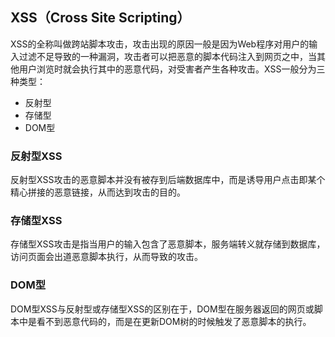 ## XSS（Cross Site Scripting）   
XSS的全称叫做跨站脚本攻击，攻击出现的原因一般是因为Web程序对用户的输入过滤不足导致的一种漏洞，攻击者可以把恶意的脚本代码注入到网页之中，当其他用户浏览时就会执行其中的恶意代码，对受害者产生各种攻击。XSS一般分为三种类型：  
* 反射型  
* 存储型  
* DOM型  

### 反射型XSS  
反射型XSS攻击的恶意脚本并没有被存到后端数据库中，而是诱导用户点击即某个精心拼接的恶意链接，从而达到攻击的目的。  

### 存储型XSS  
存储型XSS攻击是指当用户的输入包含了恶意脚本，服务端转义就存储到数据库，访问页面会出道恶意脚本执行，从而导致的攻击。  

### DOM型  
DOM型XSS与反射型或存储型XSS的区别在于，DOM型在服务器返回的网页或脚本中是看不到恶意代码的，而是在更新DOM树的时候触发了恶意脚本的执行。  
